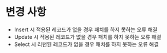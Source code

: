 # 변경 사항

- Insert 시 적용된 레코드가 없을 경우 패치를 하지 못하는 오류 해결
- Update 시 적용된 레코드가 없을 경우 패치를 하지 못하는 오류 해결
- Select 시 리턴된 레코드가 없을 경우 패치를 하지 못하는 오류 해결
